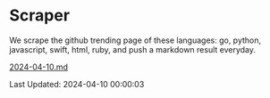# Scraper

We scrape the github trending page of these languages: go, python, javascript, swift, html, ruby, and push a markdown result everyday.

[2024-04-10.md](https://github.com/henson/Scraper/blob/master/2024-04-10.md)

Last Updated: 2024-04-10 00:00:03